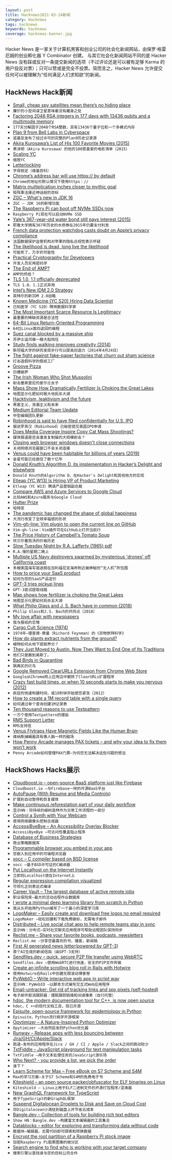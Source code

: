 ```yaml
---
layout: post
title: Hacknews2021-03-24新闻
category: Hacknews
tags: hacknews
keywords: hacknews
coverage: hacknews-banner.jpg
---
```


Hacker News 是一家关于计算机黑客和创业公司的社会化新闻网站，由保罗·格雷厄姆的创业孵化器 Y Combinator 创建。
与其它社会化新闻网站不同的是 Hacker News 没有踩或反对一条提交新闻的选项（不过评论还是可以被有足够 Karma 的用户投反对票）；只可以赞或是完全不投票。简而言之，Hacker News 允许提交任何可以被理解为“任何满足人们求知欲”的新闻。

## HackNews Hack新闻


- [Small, cheap spy satellites mean there’s no hiding place](https://www.economist.com/science-and-technology/2021/03/18/small-cheap-spy-satellites-mean-theres-no-hiding-place)
- `廉价的小型间谍卫星意味着没有藏身之处`
- [Factoring 2048 RSA integers in 177 days with 13436 qubits and a multimode memory](https://arxiv.org/abs/2103.06159)
- `177天分解因子2048个RSA整数，具有13436个量子位和一个多模式内存`
- [Plan 9 from Bell Labs in Cyberspace](https://www.bell-labs.com/institute/blog/plan-9-bell-labs-cyberspace/)
- `诺基亚发布了经过许可的完整的Plan9历史记录源`
- [Akira Kurosawa’s List of His 100 Favorite Movies (2015)](https://www.openculture.com/2015/01/akira-kurosawas-list-of-his-100-favorite-movies.html)
- `黑泽明（Akira Kurosawa）的他的100首喜爱的电影清单（2015）`
- [Scaling YC](https://blog.ycombinator.com/scaling-yc/)
- `缩放YC`
- [Letterlocking](https://en.wikipedia.org/wiki/Letterlocking)
- `字母锁定（维基百科）`
- [Chrome’s address bar will use https:// by default](https://blog.chromium.org/2021/03/a-safer-default-for-navigation-https.html)
- `Chrome的地址栏默认情况下使用https：//`
- [Matrix multiplication inches closer to mythic goal](http://quantamagazine.org/mathematicians-inch-closer-to-matrix-multiplication-goal-20210323/)
- `矩阵乘法接近神话般的目标`
- [ZGC – What's new in JDK 16](https://malloc.se/blog/zgc-jdk16)
- `ZGC – JDK 16的新增功能`
- [The Raspberry Pi can boot off NVMe SSDs now](https://www.jeffgeerling.com/blog/2021/raspberry-pi-can-boot-nvme-ssds-now)
- `Raspberry Pi现在可以启动NVMe SSD`
- [Yale’s 367-year-old water bond still pays interest (2015)](https://news.yale.edu/2015/09/22/living-artifact-dutch-golden-age-yale-s-367-year-old-water-bond-still-pays-interest)
- `耶鲁大学拥有367年历史的水债券在2015年仍要支付利息`
- [French data protection watchdog casts doubt on Apple’s privacy compliance](https://www.politico.eu/article/apple-france-french-data-protection-privacy-compliance-watchdog-cnil-doubt/)
- `法国数据保护监管机构对苹果的隐私合规性表示怀疑`
- [The likelihood is dead, long live the likelihood](https://ep-news.web.cern.ch/likelihood-dead-long-live-likelihood)
- `可能死了，万岁的可能性`
- [Practical Cryptography for Developers](https://cryptobook.nakov.com/)
- `开发人员实用密码学`
- [The End of AMP?](https://www.lafoo.com/the-end-of-amp/)
- `AMP的终结？`
- [TLS 1.0, 1.1 officially deprecated](https://datatracker.ietf.org/doc/rfc8996/)
- `TLS 1.0、1.1正式弃用`
- [Intel’s New IDM 2.0 Strategy](https://www.anandtech.com/show/16573/intels-new-strategy-20b-for-two-fabs-meteor-lake-7nm-tiles-new-foundry-services-ibm-collaboration-return-of-idf)
- `英特尔的新IDM 2.0战略`
- [Known Medicine (YC S20) Hiring Data Scientist](https://www.workatastartup.com/jobs/42862)
- `已知医学（YC S20）聘用数据科学家`
- [The Most Important Scarce Resource Is Legitimacy](https://vitalik.ca/general/2021/03/23/legitimacy.html)
- `最重要的稀缺资源是合法性`
- [64-Bit Linux Return-Oriented Programming](https://crypto.stanford.edu/~blynn/rop/)
- `64位Linux面向返回的编程`
- [Suez canal blocked by a massive ship](https://twitter.com/jsrailton/status/1374438210315513864)
- `苏伊士运河被一艘大船挡住`
- [Study finds walking improves creativity (2014)](https://news.stanford.edu/2014/04/24/walking-vs-sitting-042414/)
- `斯坦福大学的研究发现步行可以提高创造力（2014年4月24日）`
- [The fight against fake-paper factories that churn out sham science](https://www.nature.com/articles/d41586-021-00733-5)
- `打击造假科学的假纸工厂`
- [Groove Pizza](https://apps.musedlab.org/groovepizza/)
- `凹槽披萨`
- [The Irish Woman Who Shot Mussolini](https://www.smithsonianmag.com/smart-news/1926-irish-woman-shot-benito-mussolini-and-almost-altered-history-forever-180977286/)
- `射击墨索里尼的爱尔兰女子`
- [Maps Show How Dramatically Fertilizer Is Choking the Great Lakes](https://returntonow.net/2020/12/11/maps-show-how-dramatically-fertilizer-is-choking-the-great-lakes/)
- `地图显示化肥如何极大地扼杀大湖`
- [Hacktivism, leaktivism and the future](https://ddosecrets.substack.com/p/hacktivism-leaktivism-and-the-future)
- `黑客主义，泄漏主义和未来`
- [Medium Editorial Team Update](https://ev.medium.com/medium-editorial-team-update-8679bcb9fe81)
- `中型编辑团队更新`
- [Robinhood is said to have filed confidentially for U.S. IPO](https://www.bnnbloomberg.ca/robinhood-is-said-to-have-filed-confidentially-for-u-s-ipo-1.1581283)
- `据说罗宾汉（Robinhood）已秘密提交美国IPO申请`
- [Does Media Coverage Inspire Copy Cat Mass Shootings?](https://www.center4research.org/copy-cats-kill/)
- `媒体报道是否会激发复制猫的大规模射击？`
- [Closing web browser windows doesn't close connections](https://lapcatsoftware.com/articles/closing.html)
- `关闭网络浏览器窗口不会关闭连接`
- [Venus could have been habitable for billions of years (2019)](https://www.smithsonianmag.com/smart-news/venus-could-have-been-habitable-billions-years-180973203/)
- `金星可能已经居住了数十亿年`
- [Donald Knuth’s Algorithm D, its implementation in Hacker’s Delight and elsewhere](https://skanthak.homepage.t-online.de/division.html)
- `Donald Knuth的Algorithm D，在Hacker's Delight和其他地方的实现`
- [Etleap (YC W13) Is Hiring VP of Product Marketing](item?id=26562296)
- `Etleap（YC W13）聘请产品营销副总裁`
- [Compare AWS and Azure Services to Google Cloud](https://cloud.google.com/free/docs/aws-azure-gcp-service-comparison)
- `比较AWS和Azure服务与Google Cloud`
- [Hutter Prize](https://en.wikipedia.org/wiki/Hutter_Prize)
- `哈特奖`
- [The pandemic has changed the shape of global happiness](https://www.economist.com/international/2021/03/20/the-pandemic-has-changed-the-shape-of-global-happiness)
- `大流行改变了全球幸福感的形状`
- [Vim-gh-line: Vim plugin to open the current line on GitHub](https://github.com/ruanyl/vim-gh-line)
- `Vim-gh-line：Vim插件可在GitHub上打开当前行`
- [The Price History of Campbell's Tomato Soup](https://politicalcalculations.blogspot.com/2020/01/the-price-history-of-campbells-tomato.html)
- `坎贝尔番茄汤的价格历史`
- [Slow Tuesday Night by R.A. Lafferty (1965) pdf](https://www.fcusd.org/cms/lib03/CA01001934/Centricity/Domain/3762/SLOW-TUESDAY-NIGHT.pdf)
- `R.A.慢的星期二晚上`
- [Multiple US Navy destroyers swarmed by mysterious 'drones' off California coast](https://www.thedrive.com/the-war-zone/39913/multiple-destroyers-were-swarmed-by-mysterious-drones-off-california-over-numerous-nights?xid=twittershare)
- `多艘美国海军驱逐舰在加利福尼亚海岸附近被神秘的“无人机”所包围`
- [How to price your SaaS product](https://www.lennysnewsletter.com/p/saas-pricing-strategy)
- `如何为您的SaaS产品定价`
- [GPT-3 tries pickup lines](https://aiweirdness.com/post/646367635078103040/gpt-3-tries-pickup-lines)
- `GPT-3尝试提取线路`
- [Map shows how fertilizer is choking the Great Lakes](https://www.nationalgeographic.com/magazine/graphics/too-much-fertilizer-is-harming-the-great-lakes)
- `地图显示化肥如何扼杀五大湖`
- [What Philip Glass and J. S. Bach have in common (2018)](https://www.wfmt.com/2018/06/04/what-do-philip-glass-and-j-s-bach-have-in-common-more-than-you-might-think-according-to-pianist-simone-dinnerstein/)
- `Philip Glass和J.S. Bach的共同点（2018）`
- [My love affair with newspapers](https://www.bjr.org.uk/archive+my_love_affair_with_newspapers)
- `我与报纸的恋情`
- [Cargo Cult Science (1974)](https://calteches.library.caltech.edu/51/2/CargoCult.htm)
- `1974年–理查德·费曼（Richard Feynman）的《货物崇拜科学》`
- [How do plants extract nutrients from the ground?](https://www.permaculture.co.uk/articles/how-plants-extract-nutrients)
- `植物如何从地下提取养分？`
- [They Just Moved to Austin. Now They Want to End One of Its Traditions](https://www.texasmonthly.com/news-politics/austin-car-clubs-gentrification/)
- `他们只是搬到奥斯丁。`
- [Bad Birds in Quarantine](https://www.guernicamag.com/bad-birds-in-quarantine/)
- `隔离区的烂鸟`
- [Google Removed ClearURLs Extension from Chrome Web Store](https://github.com/ClearURLs/Addon/issues/102)
- `Google从Chrome网上应用店中删除了ClearURLs扩展程序`
- [Crazy fast build times, or when 10 seconds starts to make you nervous (2012)](http://dan.bodar.com/2012/02/28/crazy-fast-build-times-or-when-10-seconds-starts-to-make-you-nervous/)
- `疯狂的快速构建时间，或10秒钟开始使您紧张（2012）`
- [How to create a 1M record table with a single query](https://antonz.org/random-table/)
- `如何通过单个查询创建1M记录表`
- [Ten thousand reasons to use Textpattern](https://textpattern.com/weblog/ten-thousand-reasons-to-use-textpattern)
- `一万个使用Textpattern的理由`
- [RMS Support Letter](https://rms-support-letter.github.io/)
- `RMS支持信`
- [Venus Flytraps Have Magnetic Fields Like the Human Brain](https://www.vice.com/en/article/xgzb4k/venus-flytraps-have-magnetic-fields-like-the-human-brain)
- `维纳斯捕蝇器具有像人脑一样的磁场`
- [How Penny Arcade manages PAX tickets – and why your idea to fix them won’t work](https://www.geekwire.com/2015/how-penny-arcade-manages-pax-ticket-sales-and-why-your-crazy-idea-to-fix-them-wont-work/)
- `Penny Arcade如何管理PAX门票–为何您无法解决这些问题的想法`


## HackShows Hacks展示

- [ Cloudboost.io – open-source BaaS platform just like Firebase](https://cloudboost.io)
- `Cloudboost.io –与Firebase一样的开源BaaS平台`
- [ AutoPause (With Resume and Media Controls)](https://addons.mozilla.org/en-US/firefox/addon/autopause/)
- `扩展到自动暂停和恢复媒体`
- [ Make continuous reforestation part of your daily workflow](https://github.com/protontypes/continuous-reforestation)
- `显示HN：将持续的植树造林作为日常工作流程的一部分`
- [ Control a Synth with Your Webcam](https://synth.simonoswald.xyz)
- `使用网络摄像头控制合成器`
- [ AccessiByeBye – An Accessibility Overlay Blocker](https://www.accessibyebye.org/)
- `AccessiByeBye –可访问性覆盖阻止程序`
- [ Database of Business Strategies](https://growthhunt.co/strategies)
- `商业策略数据库`
- [ Programmable browser you embed in your app](https://isolation.site/)
- `您嵌入到应用中的可编程浏览器`
- [ xocc – C compiler based on BSD license](item?id=26529399)
- `xocc –基于BSD许可证的C编译器`
- [ Put Localhost on the Internet Instantly](https://localhost.run/)
- `立即将Localhost放在Internet上`
- [ Regular expression compilation visualized](https://compiler.org/reason-re-nfa/src/index.html)
- `可视化正则表达式编译`
- [ Career Vault – The largest database of active remote jobs](https://www.careervault.io/)
- `职业保险库–最大的活动远程作业数据库`
- [ I wrote a minimal deep learning library from scratch in Python](https://github.com/sradc/SmallPebble)
- `我从头开始用Python编写了一个最小的深度学习库`
- [ LogoMaker – Easily create and download free logos no email required](https://themeisle.com/logo-maker/)
- `LogoMaker –轻松创建和下载免费徽标，无需电子邮件`
- [ Distributed – Live social chat app to help remote teams stay in sync](https://joindistributed.com)
- `显示HN：分布式–实时社交聊天应用程序可帮助远程团队保持同步`
- [ Reclist.me – Share your favorite books, podcasts, newsletters](http://reclist.me)
- `Reclist.me –分享您最喜欢的书，播客，新闻稿`
- [ First AI generated news letter(powered by GPT-3)](https://aifeed.substack.com/)
- `首个AI生成的新闻信函（由GPT-3支持）`
- [ Sendfiles.dev – quick, secure P2P file transfer using WebRTC](https://sendfiles.dev/)
- `Sendfiles.dev –使用WebRTC进行快速，安全的P2P文件传输`
- [ Create an infinite scrolling blog roll in Rails with Hotwire](https://stevepolito.design/blog/rails-infinite-scrolling-blog-roll/)
- `使用Hotwire在Rails中创建无限滚动博客卷`
- [ PyWebIO – Write interactive web app in script way](https://github.com/wang0618/PyWebIO)
- `显示HN：PyWebIO –以脚本方式编写交互式Web应用程序`
- [ Email-untracker: Get rid of tracking links and spy pixels (self-hosted)](https://bengtan.com/blog/email-untracker/)
- `电子邮件取消跟踪器：摆脱跟踪链接和间谍像素（自行托管）`
- [ hdoc, the modern documentation tool for C++, is now open source](https://hdoc.io/blog/open-sourcing-hdoc/)
- `hdoc，C ++的现代文档工具，现已开源`
- [ Episuite, open-source framework for epidemiology in Python](https://perone.github.io/episuite)
- `Episuite，Python流行病学开源框架`
- [ Opytimizer – A Nature-Inspired Python Optimizer](item?id=26541376)
- `Opytimizer –大自然启发的Python优化器`
- [ Runway – Release apps with less bouncing between Jira/GH/CI/Apple/Slack](https://www.runway.team/demo)
- `跑道–发布的应用程序在Jira / GH / CI / Apple / Slack之间的跳动较少`
- [ TxtFiddle – JavaScript playground for text manipulation tasks](https://txtfiddle.com/)
- `TxtFiddle –用于文本处理任务的JavaScript游乐场`
- [ Who Next? - you provide a list, we pick the order](https://whonext.monoid.us)
- `谁下？ `
- [ Learn Scheme for Max – Free eBook on S7 Scheme and S4M](https://iainctduncan.github.io/learn-scheme-for-max/)
- `Max的学习方案–关于S7 Scheme和S4M的免费电子书`
- [ Kiteshield – an open source packer/obfuscator for ELF binaries on Linux](https://github.com/GunshipPenguin/kiteshield)
- `Kiteshield – Linux上用于ELF二进制文件的开源打包程序/混淆器`
- [ New GraphQL Framework for TypeScript](https://github.com/whats-good/uniform-graphql/blob/master/README.md)
- `用于TypeScript的新GraphQL框架`
- [ Suspend Digitalocean Droplets to Disk and Save on Cloud Cost](https://blog.brakecode.com/discs-drive-image-suspend-cloud-service/)
- `将Digitalocean小滴挂到磁盘上并节省云成本`
- [ Bangle.dev – Collection of tools for building rich text editors](https://github.com/bangle-io/bangle.dev)
- `Show HN：Bangle.dev –构建富文本编辑器的工具集合`
- [ Datablocks – editor for exploring and transforming data without code](https://datablocks.pro/)
- `数据块–编辑器，无需代码即可探索和转换数据`
- [ Encrypt the root partition of a Raspberry Pi stock image](https://github.com/keks24/raspberry-pi-luks)
- `加密Raspberry Pi股票图像的根分区`
- [ Search engine to find who is working with your target company](https://businesspartner.link)
- `搜索引擎以查找谁与您的目标公司合作`

